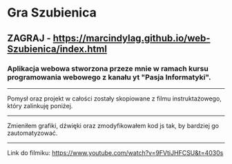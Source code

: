# **Gra Szubienica**

## ZAGRAJ - https://marcindylag.github.io/web-Szubienica/index.html

### Aplikacja webowa stworzona przeze mnie w ramach kursu programowania webowego z kanału yt "Pasja Informatyki".
___

Pomysł oraz projekt w całości zostały skopiowane z filmu instruktażowego, który zalinkuję poniżej.
___
Zmieniłem grafiki, dźwięki oraz zmodyfikowałem kod js tak, by bardziej go zautomatyzować.
___ 
Link do filmiku: https://www.youtube.com/watch?v=9FVtiJHFCSU&t=4030s

